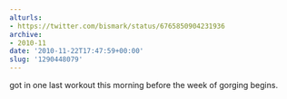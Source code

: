 ```yaml
---
alturls:
- https://twitter.com/bismark/status/6765850904231936
archive:
- 2010-11
date: '2010-11-22T17:47:59+00:00'
slug: '1290448079'
---
```


got in one last workout this morning before the week of gorging begins.

